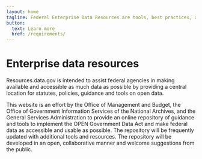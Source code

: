 ```yaml
---
layout: home
tagline: Federal Enterprise Data Resources are tools, best practices, and schema standards to facilitate the adoption of open data practices across the federal government
button:
  text: Learn more
  href: /requirements/
---
```

# Enterprise data resources

Resources.data.gov is intended to assist federal agencies in making available
and accessible as much data as possible by providing a central location for
statutes, policies, guidance and tools on open data.

This website is an effort by the Office of Management and Budget, the
Office of Government Information Services of the National Archives, and the
General Services Administration to provide an online repository of guidance and
tools to implement the OPEN Government Data Act and make federal data as
accessible and usable as possible. The repository will be frequently updated
with additional tools and resources. The repository will be developed in an
open, collaborative manner and welcome suggestions from the public.

